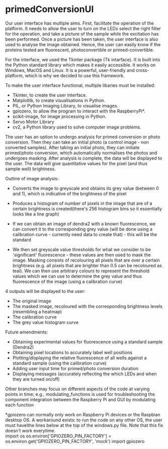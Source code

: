# primedConversionUI

Our user interface has multiple aims. First, facilitate the operation of the platform. 
It needs to allow the user to turn on the LEDs select the right filter for the operation, 
and take a picture of the sample while the excitation has been performed. 
Once a picture has been taken, the user interface is also used to analyse the image obtained. 
Hence, the user can easily know if the proteins tested are fluorescent, photoconvertible or primed-convertible.

For the interface, we used the Tkinter package (Tk intarface). 
It is built into the Python standard library which makes it easily accessible. 
It works on Windows, MacOS and Linux. It is a powerful, user-friendly and cross-platform, which is why we decided to use this framework.

To make the user interface functional, multiple libaries must be installed:
- Tkinter, to create the user interface.
- Matplotlib, to create visualisations in Python.
- PIL, or Python Imaging Library, to visualise images.
- gpiozero, to allow the program to interact with the RaspberryPi*.
- scikit-image, for image processing in Python.
- Servo Motor Library 
- cv2, a Python library used to solve computer image problems.



The user has an option to undergo analysis for primed conversion or photo conversion.
Then they can take an initial photo (a control image - non converted samples).
After taking an initial photo, they can initiate primed/photo conversion, which automatically normalises the photos
and undergoes masking. After analysis is complete, the data will be displayed to the user.
The data will give quantitative values for the pixel (and thus sample well) brightness.


Outline of image analysis:

- Converts the image to greyscale and obtains its grey value (between 0 and 1), which is indicative of the brightness of the pixel

- Produces a histogram of number of pixels in the image that are of a certain brightness is created(there's 256 histogram bins so it essentially looks like a line graph)

- If we can obtain an image of dendra2 with a known fluorescence, we can convert it to the corresponding grey value (will be done using a calibration curve - currently need data to create that) - this will be the standard
- We then set greyscale value thresholds for what we consider to be 'significant' fluorescence - 
these values are then used to mask the image.
Masking consists of recolouring all pixels that are over a certain brightness 
(e.g. all pixels that are brighter than 0.5 can be recoloured as teal).
We can then use arbitrary colours to represent the threshold values 
which we can use to determine the grey value and thus fluorescence of the image (using a calibration curve)

4 outputs will be displayed to the user:
- The original image
- The masked image, recoloured with the corresponding brightness levels (resembling a heatmap)
- The calibration curve 
- The grey value histogram curve

Future amendments:
- Obtaining experimental values for fluorescence using a standard sample (Dendra2)
- Obtaining pixel locations to accurately label well positions
- Plotting/displaying the relative fluorescence of all wells against a standard sample (using the calibration curve)
- Adding user input time for primed/photo conversion duration
- Displaying messages (accurately reflecting the which LEDs and when they are turned on/off)

Other branches may focus on different aspects of the code at varying points in time;
e.g., modulating_functions is used for troubleshooting the component integration between the Raspberry Pi and GUI
by modulating each function


*gpiozero can normally only work on Raspberry Pi devices or the Raspbian desktop OS. A workaround exists: to run the code on any other OS, the user must havelthe lines below at the top of the windows.py file. Note that this fix doesn't work everytime.  
import os
os.environ['GPIOZERO_PIN_FACTORY'] = os.environ.get('GPIOZERO_PIN_FACTORY', 'mock')
import gpiozero
